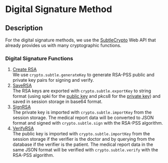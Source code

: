 # Digital Signature Method

## Description
For the digital signature methods, we use the [SubtleCrypto](https://developer.mozilla.org/en-US/docs/Web/API/SubtleCrypto) Web API that already provides us with many cryptographic functions.

### Digital Signature Functions
1. [Create RSA](https://github.com/ramaponytails/medicsign/blob/master/frontend/src/app/App.js#L39) <br>
   We use `crypto.subtle.generateKey` to generate RSA-PSS public and private key pairs for signing and verify.
2. [SaveRSA](https://github.com/ramaponytails/medicsign/blob/master/frontend/src/app/App.js#L57) <br>
   The RSA keys are exported with `crypto.subtle.exportKey` to string format (using spki for the [public key](https://github.com/ramaponytails/medicsign/blob/master/frontend/src/app/App.js#L24) and pkcs8 for the [private key](https://github.com/ramaponytails/medicsign/blob/master/frontend/src/app/App.js#L19)) and saved in session storage in base64 format.
3. [SignRSA](https://github.com/ramaponytails/medicsign/blob/master/frontend/src/app/App.js#L127) <br>
   The private key is imported with `crypto.subtle.importKey` from the session storage. The medical report data will be converted to JSON format and signed with `crypto.subtle.sign` with the RSA-PSS algorithm.
4. [VerifyRSA](https://github.com/ramaponytails/medicsign/blob/master/frontend/src/app/App.js#L156) <br>
   The public key is imported with `crypto.subtle.importKey` from the session storage if the verifier is the doctor and by querying from the database if the verifier is the patient. The medical report data in the same JSON format will be verified with `crypto.subtle.verify` with the RSA-PSS algorithm.
